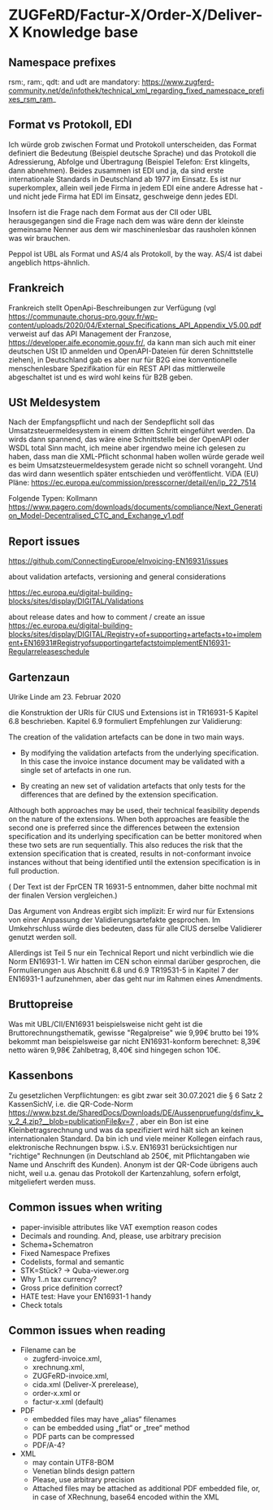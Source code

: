 # ZUGFeRD/Factur-X/Order-X/Deliver-X Knowledge base

## Namespace prefixes

rsm:, ram:, qdt: and udt are mandatory:
https://www.zugferd-community.net/de/infothek/technical_xml_regarding_fixed_namespace_prefixes_rsm_ram_

## Format vs Protokoll, EDI
Ich würde grob zwischen Format und Protokoll unterscheiden, das Format definiert die Bedeutung (Beispiel deutsche Sprache) und das Protokoll die Adressierung, Abfolge und Übertragung (Beispiel Telefon: Erst klingelts, dann abnehmen). Beides zusammen ist EDI und ja, da sind erste internationale Standards in Deutschland ab 1977 im Einsatz. Es ist nur superkomplex, allein weil jede Firma in jedem EDI eine andere Adresse hat - und nicht jede Firma hat EDI im Einsatz, geschweige denn jedes EDI.

Insofern ist die Frage nach dem Format aus der CII oder UBL herausgegangen sind die Frage nach dem was wäre denn der kleinste gemeinsame Nenner aus dem wir maschinenlesbar das rausholen können was wir brauchen.

Peppol ist UBL als Format und AS/4 als Protokoll, by the way. AS/4 ist dabei angeblich https-ähnlich.

## Frankreich

Frankreich stellt OpenApi-Beschreibungen zur Verfügung (vgl https://communaute.chorus-pro.gouv.fr/wp-content/uploads/2020/04/External_Specifications_API_Appendix_V5.00.pdf verweist auf das API Management der Franzose, https://developer.aife.economie.gouv.fr/, da kann man sich auch mit einer deutschen USt ID anmelden und OpenAPI-Dateien für deren Schnittstelle ziehen), in Deutschland gab es aber nur für B2G eine konventionelle menschenlesbare Spezifikation für ein REST API das mittlerweile abgeschaltet ist und es wird wohl keins für B2B geben.

## USt Meldesystem

Nach der Empfangspflicht und nach der Sendepflicht soll das Umsatzsteuermeldesystem in einem dritten Schritt eingeführt werden. Da wirds dann spannend, das wäre eine Schnittstelle bei der OpenAPI oder WSDL total Sinn macht, ich meine aber irgendwo meine ich gelesen zu haben, dass man die XML-Pflicht schonmal haben wollen würde gerade weil es beim Umsatzsteuermeldesystem gerade nicht so schnell vorangeht. Und das wird dann wesentlich später entschieden und veröffentlicht.
ViDA (EU) Pläne: https://ec.europa.eu/commission/presscorner/detail/en/ip_22_7514

Folgende Typen: Kollmann https://www.pagero.com/downloads/documents/compliance/Next_Generation_Model-Decentralised_CTC_and_Exchange_v1.pdf 

## Report issues

 https://github.com/ConnectingEurope/eInvoicing-EN16931/issues 



about validation artefacts, versioning and general considerations


https://ec.europa.eu/digital-building-blocks/sites/display/DIGITAL/Validations


about release dates and how to comment / create an issue
https://ec.europa.eu/digital-building-blocks/sites/display/DIGITAL/Registry+of+supporting+artefacts+to+implement+EN16931#RegistryofsupportingartefactstoimplementEN16931-Regularreleaseschedule



## Gartenzaun


Ulrike Linde
am
23. Februar 2020


die Konstruktion der URIs für CIUS und Extensions ist in TR16931-5 Kapitel 6.8 beschrieben. Kapitel 6.9 formuliert Empfehlungen zur Validierung:



The creation of the validation artefacts can be done in two main ways.

- By modifying the validation artefacts from the underlying specification. In this case the invoice
  instance document may be validated with a single set of artefacts in one run.

- By creating an new set of validation artefacts that only tests for the differences that are defined by
  the extension specification.



Although both approaches may be used, their technical feasibility depends on the nature of the extensions. When both approaches are feasible the second one is preferred since the differences between the extension specification and its underlying specification can be better monitored when these two sets are run sequentially. This also reduces the risk that the extension specification that is created, results in not-conformant invoice instances without that being identified until the extension specification is in full production.

( Der Text ist der FprCEN TR 16931-5 entnommen, daher bitte nochmal mit der finalen Version vergleichen.)



Das Argument von Andreas ergibt sich implizit: Er wird nur für Extensions von einer Anpassung der Validierungsartefakte gesprochen. Im Umkehrschluss würde dies bedeuten, dass für alle CIUS derselbe Validierer genutzt werden soll.



Allerdings ist Teil 5 nur ein Technical Report und nicht verbindlich wie die Norm EN16931-1. Wir hatten im CEN schon einmal darüber gesprochen, die Formulierungen aus Abschnitt 6.8 und 6.9 TR19531-5 in Kapitel 7 der EN16931-1 aufzunehmen, aber das geht nur im Rahmen eines Amendments.



## Bruttopreise

Was mit UBL/CII/EN16931 beispielsweise nicht geht ist die Bruttorechnungsthematik, gewisse "Regalpreise" wie 9,99€ brutto bei 19% bekommt man beispielsweise gar nicht EN16931-konform berechnet: 8,39€ netto wären 9,98€ Zahlbetrag, 8,40€ sind hingegen schon 10€.

## Kassenbons

Zu gesetzlichen Verpflichtungen: es gibt zwar seit 30.07.2021 die § 6 Satz 2 KassenSichV, i.e. die QR-Code-Norm https://www.bzst.de/SharedDocs/Downloads/DE/Aussenpruefung/dsfinv_k_v_2_4.zip?__blob=publicationFile&v=7 , aber ein Bon ist eine Kleinbetragsrechnung und was da spezifiziert wird hält sich an keinen internationalen Standard. Da bin ich und viele meiner Kollegen einfach raus,  elektronische Rechnungen bspw. i.S.v. EN16931 berücksichtigen nur "richtige" Rechnungen (in Deutschland ab 250€, mit Pflichtangaben wie Name und Anschrift des Kunden). Anonym ist der QR-Code übrigens auch nicht, weil u.a. genau das Protokoll der Kartenzahlung, sofern erfolgt, mitgeliefert werden muss. 

## Common issues when writing
* paper-invisible attributes like VAT exemption reason codes
* Decimals and rounding. And, please, use arbitrary precision
* Schema+Schematron
* Fixed Namespace Prefixes
* Codelists, formal and semantic
* STK=Stück? → Quba-viewer.org
* Why 1..n tax currency?
* Gross price definition correct?
* HATE test: Have your EN16931-1 handy
* Check totals


## Common issues when reading

* Filename can be
    * zugferd-invoice.xml,
    * xrechnung.xml,
    * ZUGFeRD-invoice.xml,
    * cida.xml (Deliver-X prerelease),
    * order-x.xml or
    * factur-x.xml (default)
* PDF
    * embedded files may have „alias“ filenames
    * can be embedded using „flat“ or „tree“ method
    * PDF parts can be compressed
    * PDF/A-4?
* XML
    * may contain UTF8-BOM
    * Venetian blinds design pattern
    * Please, use arbitrary precision
    * Attached files may be attached as additional PDF embedded file, or,
      in case of XRechnung, base64 encoded within the XML



